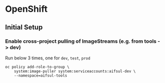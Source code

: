 # OpenShift



## Initial Setup

### Enable cross-project pulling of ImageStreams (e.g. from tools -> dev)


Run below 3 times, one for `dev`, `test`, `prod`

    oc policy add-role-to-group \
        system:image-puller system:serviceaccounts:aifsul-dev \
        --namespace=aifsul-tools

